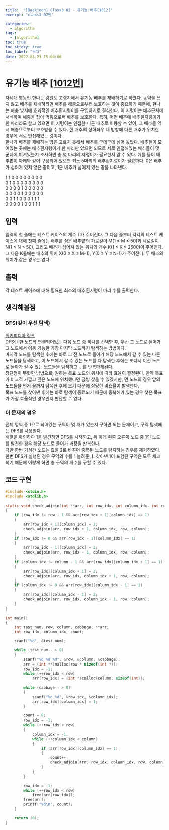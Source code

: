 ```yaml
---
title:  "[Baekjoon] Class3 02 - 유기농 배추[1012]"
excerpt: "class3 02번"

categories:
  - algorithm
tags:
  - [algorithm]
toc: true
toc_sticky: true
toc_label: "목차"
date: 2022.05.23 15:00:00
---
```


# 유기농 배추 [[1012번]](https://www.acmicpc.net/problem/1012)
차세대 영농인 한나는 강원도 고랭지에서 유기농 배추를 재배하기로 하였다. 농약을 쓰지 않고 배추를 재배하려면 배추를 해충으로부터 보호하는 것이 중요하기 때문에, 한나는 해충 방지에 효과적인 배추흰지렁이를 구입하기로 결심한다. 이 지렁이는 배추근처에 서식하며 해충을 잡아 먹음으로써 배추를 보호한다. 특히, 어떤 배추에 배추흰지렁이가 한 마리라도 살고 있으면 이 지렁이는 인접한 다른 배추로 이동할 수 있어, 그 배추들 역시 해충으로부터 보호받을 수 있다. 한 배추의 상하좌우 네 방향에 다른 배추가 위치한 경우에 서로 인접해있는 것이다.    
한나가 배추를 재배하는 땅은 고르지 못해서 배추를 군데군데 심어 놓았다. 배추들이 모여있는 곳에는 배추흰지렁이가 한 마리만 있으면 되므로 서로 인접해있는 배추들이 몇 군데에 퍼져있는지 조사하면 총 몇 마리의 지렁이가 필요한지 알 수 있다. 예를 들어 배추밭이 아래와 같이 구성되어 있으면 최소 5마리의 배추흰지렁이가 필요하다. 0은 배추가 심어져 있지 않은 땅이고, 1은 배추가 심어져 있는 땅을 나타낸다.    

1	1	0	0	0	0	0	0	0	0    
0	1	0	0	0	0	0	0	0	0    
0	0	0	0	1	0	0	0	0	0    
0	0	0	0	1	0	0	0	0	0    
0	0	1	1	0	0	0	1	1	1    
0	0	0	0	1	0	0	1	1	1    

## 입력
입력의 첫 줄에는 테스트 케이스의 개수 T가 주어진다. 그 다음 줄부터 각각의 테스트 케이스에 대해 첫째 줄에는 배추를 심은 배추밭의 가로길이 M(1 ≤ M ≤ 50)과 세로길이 N(1 ≤ N ≤ 50), 그리고 배추가 심어져 있는 위치의 개수 K(1 ≤ K ≤ 2500)이 주어진다. 그 다음 K줄에는 배추의 위치 X(0 ≤ X ≤ M-1), Y(0 ≤ Y ≤ N-1)가 주어진다. 두 배추의 위치가 같은 경우는 없다.    

## 출력
각 테스트 케이스에 대해 필요한 최소의 배추흰지렁이 마리 수를 출력한다.    

## 생각해볼점
### DFS(깊이 우선 탐색)
[위키피디아 링크](https://ko.wikipedia.org/wiki/%EA%B9%8A%EC%9D%B4_%EC%9A%B0%EC%84%A0_%ED%83%90%EC%83%89)    
DFS란 한 노드와 연결되어있는 다음 노드 중 하나를 선택한 후, 우선 그 노드로 들어가 그 노드에서 이동 가능한 가장 마지막 노드까지 탐색하는 방법이다.    
마지막 노드를 탐색한 후에는 바로 그 전 노드로 돌아가 해당 노드에서 갈 수 있는 다른 노드들을 탐색하고, 이 노드에서 갈 수 있는 노드를 다 탐색한 후에는 또다시 이전 노드로 돌아가 갈 수 있는 노드들을 탐색하고... 를 반복하게된다.    
장단점이 뚜렷한 방법으로, 원하는 목표 노드의 위치에 따라 효율이 결정된다. 만약 목표가 비교적 가깝고 깊은 노드에 위치했다면 금방 찾을 수 있겠지만, 먼 노드의 경우 앞의 노드들을 먼저 끝까지 탐색한 후에 오기 때문에 상당한 비효율이 발생한다.    
목표 노드를 찾아낸 후에는 바로 탐색이 종료되기 때문에 중복해가 있는 경우 찾은 목표가 가장 효율적인 경우인지 판단할 수 없다.    

### 이 문제의 경우
전체 영역 중 1으로 되어있는 구역이 몇 개가 있는지 구하면 되는 문제이고, 구역 탐색에는 DFS를 사용한다.    
배열을 확인하다 1을 발견하면 DFS를 시작하고, 위 아래 왼쪽 오른쪽 노드 중 1인 노드를 발견한 경우 해당 노드로 들어가 과정을 반복한다.    
다만 한번 거쳐간 노드는 값을 2로 바꾸어 중복된 노드를 탐지하는 경우를 제거하였다.    
한번 DFS가 실행된 경우 구역의 수를 1 늘려준다. 찾아낸 1이 포함된 구역은 모두 체크되기 때문에 이렇게 하면 총 구역의 개수를 구할 수 있다.    


## 코드 구현
```c
#include <stdio.h>
#include <stdlib.h>

static void	check_adjoin(int **arr, int row_idx, int column_idx, int row, int column)
{
	if (row_idx != row - 1 && arr[row_idx + 1][column_idx] == 1)
	{
		arr[row_idx + 1][column_idx] = 2;
		check_adjoin(arr, row_idx + 1, column_idx, row, column);
	}
	if (row_idx != 0 && arr[row_idx - 1][column_idx] == 1)
	{
		arr[row_idx - 1][column_idx] = 2;
		check_adjoin(arr, row_idx - 1, column_idx, row, column);
	}
	if (column_idx != column - 1 && arr[row_idx][column_idx + 1] == 1)
	{
		arr[row_idx][column_idx + 1] = 2;
		check_adjoin(arr, row_idx, column_idx + 1, row, column);
	}
	if (column_idx != 0 && arr[row_idx][column_idx - 1] == 1)
	{
		arr[row_idx][column_idx - 1] = 2;
		check_adjoin(arr, row_idx, column_idx - 1, row, column);
	}
}

int main()
{
	int	test_num, row, column, cabbage, **arr;
	int	row_idx, column_idx, count;

	scanf("%d", &test_num);

	while (test_num-- > 0)
	{
		scanf("%d %d %d", &row, &column, &cabbage);
		arr = (int **)malloc(row * sizeof(int *));
		row_idx = -1;
		while (++row_idx < row)
			arr[row_idx] = (int *)calloc(column, sizeof(int));
		
		while (cabbage-- > 0)
		{
			scanf("%d %d", &row_idx, &column_idx);
			arr[row_idx][column_idx] = 1;
		}

		count = 0;
		row_idx = -1;
		while (++row_idx < row)
		{
			column_idx = -1;
			while (++column_idx < column)
			{
				if (arr[row_idx][column_idx] == 1)
				{
					count++;
					check_adjoin(arr, row_idx, column_idx, row, column);
				}
			}
		}

		row_idx = -1;
		while (++row_idx < row)
			free(arr[row_idx]);
		free(arr);
		printf("%d\n", count);
	}

	return (0);
}
```
